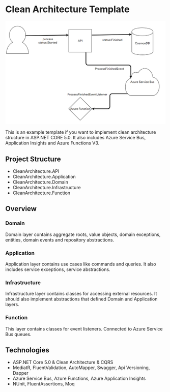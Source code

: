 # Clean Architecture Template
![img.png](images/design.png)

This is an example template if you want to implement clean architecture structure in ASP.NET CORE 5.0. It also includes Azure Service Bus, Application Insights and Azure Functions V3.
## Project Structure
- CleanArchitecture.API
- CleanArchitecture.Application
- CleanArchitecture.Domain
- CleanArchitecture.Infrastructure
- CleanArchitecture.Function

## Overview
### Domain
Domain layer contains aggregate roots, value objects, domain exceptions, entities, domain events and repository abstractions.
### Application
Application layer contains use cases like commands and queries. It also includes service exceptions, service abstractions.
### Infrastructure
Infrastructure layer contains classes for accessing external resources. It should also implement abstractions that defined Domain and Application layers.
### Function
This layer contains classes for event listeners. Connected to Azure Service Bus queues.

## Technologies
- ASP.NET Core 5.0 & Clean Architecture & CQRS
- MediatR, FluentValidation, AutoMapper, Swagger, Api Versioning, Dapper
- Azure Service Bus, Azure Functions, Azure Application Insights
- NUnit, FluentAssertions, Moq
